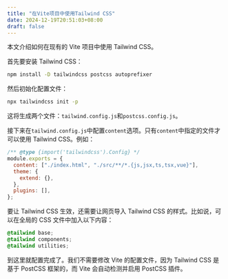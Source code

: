 ```yaml
---
title: "在Vite项目中使用Tailwind CSS"
date: 2024-12-19T20:51:03+08:00
draft: false
---
```


本文介绍如何在现有的 Vite 项目中使用 Tailwind CSS。

首先要安装 Tailwind CSS：

```bash
npm install -D tailwindcss postcss autoprefixer
```

然后初始化配置文件：

```bash
npx tailwindcss init -p
```

这将生成两个文件：`tailwind.config.js`和`postcss.config.js`。

接下来在`tailwind.config.js`中配置`content`选项。只有`content`中指定的文件才可以使用 Tailwind CSS。例如：

```js
/** @type {import('tailwindcss').Config} */
module.exports = {
  content: ["./index.html", "./src/**/*.{js,jsx,ts,tsx,vue}"],
  theme: {
    extend: {},
  },
  plugins: [],
};
```

要让 Tailwind CSS 生效，还需要让网页导入 Tailwind CSS 的样式。比如说，可以在全局的 CSS 文件中加入以下内容：

```css
@tailwind base;
@tailwind components;
@tailwind utilities;
```

到这里就配置完成了。我们不需要修改 Vite 的配置文件，因为 Tailwind CSS 是基于 PostCSS 框架的，而 Vite 会自动检测并启用 PostCSS 插件。

